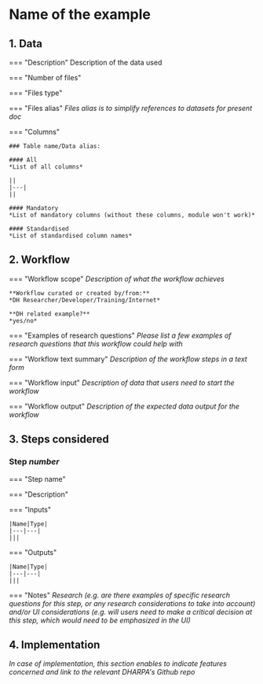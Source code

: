 
# Name of the example
## 1. Data
=== "Description"
    Description of the data used

=== "Number of files"
    

=== "Files type"
    

=== "Files alias"
    *Files alias is to simplify references to datasets for present doc*
    
    

=== "Columns"
    
    ### Table name/Data alias: 
    
    #### All
    *List of all columns*

    ||
    |---|
    ||

    #### Mandatory
    *List of mandatory columns (without these columns, module won't work)*

    #### Standardised
    *List of standardised column names*



## 2. Workflow

=== "Workflow scope"
    *Description of what the workflow achieves*

    **Workflow curated or created by/from:** 
    *DH Researcher/Developer/Training/Internet*
    
    **DH related example?**
    *yes/no*

=== "Examples of research questions"
    *Please list a few examples of research questions that this workflow could help with*

=== "Workflow text summary"
    *Description of the workflow steps in a text form*

=== "Workflow input"
    *Description of data that users need to start the workflow*

=== "Workflow output"
    *Description of the expected data output for the workflow*

## 3. Steps considered

### Step *number*

=== "Step name"
    

=== "Description"


=== "Inputs"

    |Name|Type|
    |---|---|
    |||


=== "Outputs"

    |Name|Type|
    |---|---|
    |||

=== "Notes"
    *Research (e.g. are there examples of specific research questions for this step, or any research considerations to take into account) and/or UI considerations (e.g. will users need to make a critical decision at this step, which would need to be emphasized in the UI)*



## 4. Implementation
*In case of implementation, this section enables to indicate features concerned and link to the relevant DHARPA's Github repo*
